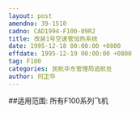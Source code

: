 ```yaml
---
layout: post
amendno: 39-1510
cadno: CAD1994-F100-09R2
title: 改装1号空速管加热系统
date: 1995-12-18 00:00:00 +0800
effdate: 1995-12-19 00:00:00 +0800
tag: F100
categories: 民航华东管理局适航处
author: 何正华
---
```


##适用范围:
所有F100系列飞机

